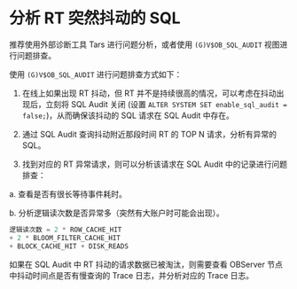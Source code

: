 # 分析 RT 突然抖动的 SQL

推荐使用外部诊断工具 Tars 进行问题分析，或者使用 `(G)V$OB_SQL_AUDIT` 视图进行问题排查。

使用 `(G)V$OB_SQL_AUDIT` 进行问题排查方式如下：

1. 在线上如果出现 RT 抖动，但 RT 并不是持续很高的情况，可以考虑在抖动出现后，立刻将 SQL Audit 关闭 (设置 `ALTER SYSTEM SET enable_sql_audit = false;`)，从而确保该抖动的 SQL 请求在 SQL Audit 中存在。

2. 通过 SQL Audit 查询抖动附近那段时间 RT 的 TOP N 请求，分析有异常的 SQL。

3. 找到对应的 RT 异常请求，则可以分析该请求在 SQL Audit 中的记录进行问题排查：

a. 查看是否有很长等待事件耗时。

b. 分析逻辑读次数是否异常多（突然有大账户时可能会出现）。

   ```sql
   逻辑读次数 = 2 * ROW_CACHE_HIT
   + 2 * BLOOM_FILTER_CACHE_HIT
   + BLOCK_CACHE_HIT + DISK_READS
   ```

如果在 SQL Audit 中 RT 抖动的请求数据已被淘汰，则需要查看 OBServer 节点中抖动时间点是否有慢查询的 Trace 日志，并分析对应的 Trace 日志。
